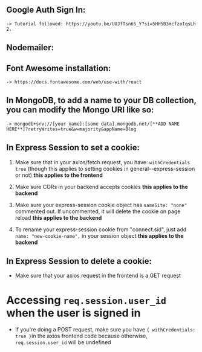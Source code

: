## Google Auth Sign In:

    -> Tutorial followed: https://youtu.be/UUJfTsn6S_Y?si=5HH5B3mcfzoIqsLh 2.

## Nodemailer:

## Font Awesome installation:

    -> https://docs.fontawesome.com/web/use-with/react

## In MongoDB, to add a name to your DB collection, you can modify the Mongo URI like so:

    -> mongodb+srv://[your name]:[some data].mongodb.net/[**ADD NAME HERE**]?retryWrites=true&w=majority&appName=Blog

## In Express Session to set a cookie:

1. Make sure that in your axios/fetch request, you have: `withCredentials true` (though this applies to setting cookies in general--express-session or not) **this applies to the frontend**

2. Make sure CORs in your backend accepts cookies **this applies to the backend**

3. Make sure your express-session cookie object has `sameSite: "none"` commented out. If uncommented, it will delete the cookie on page reload **this applies to the backend**

4. To rename your express-session cookie from "connect.sid", just add `name: "new-cookie-name",` in your session object **this applies to the backend**

## In Express Session to delete a cookie:

- Make sure that your axios request in the frontend is a GET request

# Accessing `req.session.user_id` when the user is signed in

- If you're doing a POST request, make sure you have `{ withCredentials: true }`in the axios frontend code because otherwise, `req.session.user_id` will be undefined
